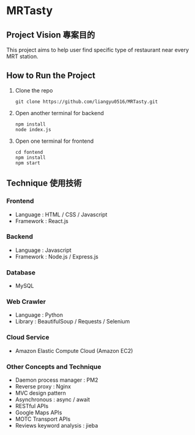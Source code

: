 # MRTasty
## Project Vision 專案目的
This project aims to help user find specific type of restaurant near every MRT station.
## How to Run the Project
1. Clone the repo
    ```
    git clone https://github.com/liangyu0516/MRTasty.git
    ```
2. Open another terminal for backend
    ```
    npm install
    node index.js
    ```
3. Open one terminal for frontend
    ```
    cd fontend
    npm install
    npm start
    ```
## Technique 使用技術
### Frontend
- Language : HTML / CSS / Javascript
- Framework : React.js
### Backend
- Language : Javascript
- Framework : Node.js / Express.js
### Database
- MySQL
### Web Crawler
- Language : Python
- Library : BeautifulSoup / Requests / Selenium
### Cloud Service
- Amazon Elastic Compute Cloud (Amazon EC2)
### Other Concepts and Technique
- Daemon process manager : PM2
- Reverse proxy : Nginx
- MVC design pattern
- Asynchronous : async / await
- RESTful APIs
- Google Maps APIs
- MOTC Transport APIs
- Reviews keyword analysis : jieba